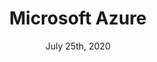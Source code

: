 ---
title: "Microsoft Azure"
date: "July 25th, 2020"
description: "This is an introduction  of Microsoft Azure"
link: "https://medium.com/@ianodad/microsoft-azure-d6030e922abc"
image: " "
---